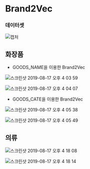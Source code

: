 # Brand2Vec
### 데이터셋
![캡처](https://user-images.githubusercontent.com/40457277/63262743-c1f44a80-c2c1-11e9-9f2e-82fb76addef2.png)
## 화장품
- GOODS_NAME을 이용한 Brand2Vec

![스크린샷 2019-08-17 오후 4 03 59](https://user-images.githubusercontent.com/40457277/63207882-b873b280-c108-11e9-9c90-5770f2e5193b.png)

![스크린샷 2019-08-17 오후 4 04 07](https://user-images.githubusercontent.com/40457277/63207885-c32e4780-c108-11e9-85d9-7cdb7eb67a09.png)

- GOODS_CATE을 이용한 Brand2Vec

![스크린샷 2019-08-17 오후 4 05 38](https://user-images.githubusercontent.com/40457277/63208011-42704b00-c10a-11e9-9db8-cd66fb39a76d.png)

![스크린샷 2019-08-17 오후 4 05 49](https://user-images.githubusercontent.com/40457277/63208012-4d2ae000-c10a-11e9-90b3-92577e1bdaa5.png)
## 의류
![스크린샷 2019-08-17 오후 4 18 08](https://user-images.githubusercontent.com/40457277/63208058-e2c66f80-c10a-11e9-87d7-614d7282bd2f.png)


![스크린샷 2019-08-17 오후 4 18 14](https://user-images.githubusercontent.com/40457277/63208052-bf032980-c10a-11e9-8f3d-e0ac3fda7ae3.png)
